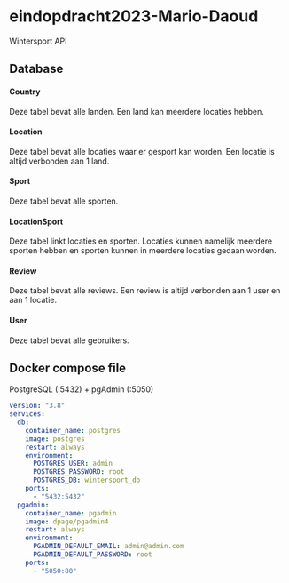 # eindopdracht2023-Mario-Daoud
Wintersport API

## Database 

#### Country
Deze tabel bevat alle landen. Een land kan meerdere locaties hebben.
#### Location
Deze tabel bevat alle locaties waar er gesport kan worden. Een locatie is altijd verbonden aan 1 land. 
#### Sport
Deze tabel bevat alle sporten.
#### LocationSport
Deze tabel linkt locaties en sporten. Locaties kunnen namelijk meerdere sporten hebben en sporten kunnen in meerdere locaties gedaan worden.
#### Review
Deze tabel bevat alle reviews. Een review is altijd verbonden aan 1 user en aan 1 locatie.
#### User
Deze tabel bevat alle gebruikers.

## Docker compose file
PostgreSQL (:5432) + pgAdmin (:5050)
```yaml
version: "3.8"
services:
  db:
    container_name: postgres
    image: postgres
    restart: always
    environment:
      POSTGRES_USER: admin
      POSTGRES_PASSWORD: root
      POSTGRES_DB: wintersport_db
    ports:
      - "5432:5432"
  pgadmin:
    container_name: pgadmin
    image: dpage/pgadmin4
    restart: always
    environment:
      PGADMIN_DEFAULT_EMAIL: admin@admin.com
      PGADMIN_DEFAULT_PASSWORD: root
    ports:
      - "5050:80"
```
